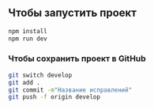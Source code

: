 ## Чтобы запустить проект

```sh
npm install
npm run dev
```

### Чтобы сохранить проект в GitHub

```sh
git switch develop
git add .
git commit -m"Название исправлений"
git push -f origin develop
```

